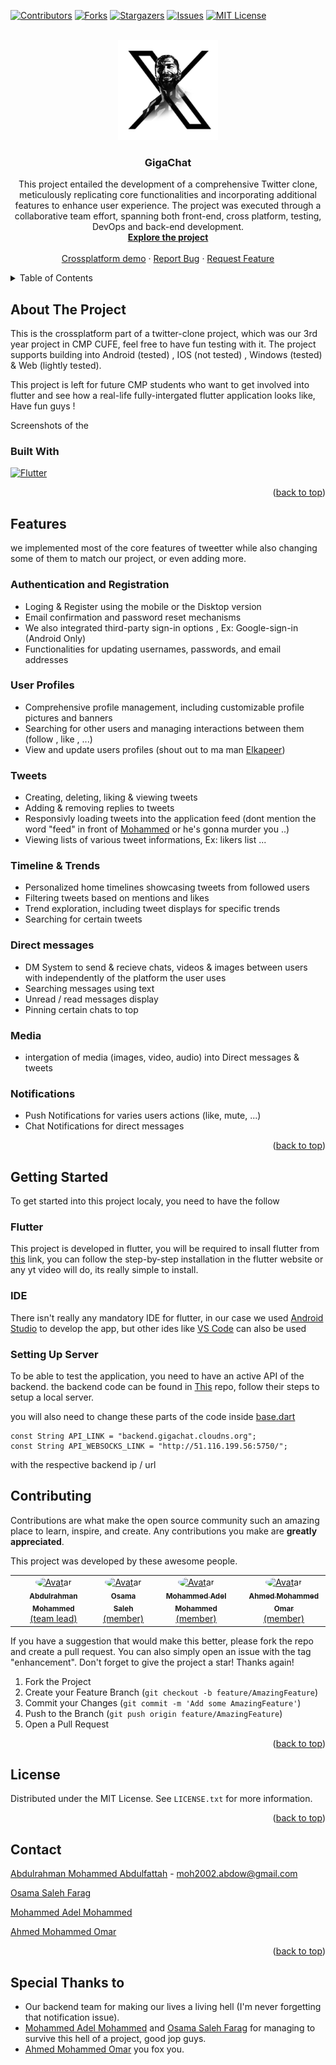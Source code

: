 <!-- Improved compatibility of back to top link: See: https://github.com/CMP25-SWE-TEAM1/Cross-platform/pull/73 -->
<a name="readme-top"></a>
<!--
*** Thanks for checking out the Best-README-Template. If you have a suggestion
*** that would make this better, please fork the repo and create a pull request
*** or simply open an issue with the tag "enhancement".
*** Don't forget to give the project a star!
*** Thanks again! Now go create something AMAZING! :D
-->



<!-- PROJECT SHIELDS -->
<!--
*** I'm using markdown "reference style" links for readability.
*** Reference links are enclosed in brackets [ ] instead of parentheses ( ).
*** See the bottom of this document for the declaration of the reference variables
*** for contributors-url, forks-url, etc. This is an optional, concise syntax you may use.
*** https://www.markdownguide.org/basic-syntax/#reference-style-links
-->
[![Contributors][contributors-shield]][contributors-url]
[![Forks][forks-shield]][forks-url]
[![Stargazers][stars-shield]][stars-url]
[![Issues][issues-shield]][issues-url]
[![MIT License][license-shield]][license-url]


<!-- PROJECT LOGO -->
<br />
<div align="center">
  <a href="https://github.com/CMP25-SWE-TEAM1/Cross-platform">
    <img src="images/logo.png" alt="Logo" width="160" height="160">
  </a>

  <h3 align="center">GigaChat</h3>

  <p align="center">
    This project entailed the development of a comprehensive Twitter clone, meticulously replicating core functionalities and incorporating additional features to enhance user experience. The project was executed through a collaborative team effort, spanning both front-end, cross platform, testing, DevOps and back-end development.
    <br />
    <a href="https://github.com/CMP25-SWE-TEAM1"><strong>Explore the project</strong></a>
    <br />
    <br />
    <a href="https://github.com/CMP25-SWE-TEAM1/Cross-platform">Crossplatform demo</a>
    ·
    <a href="https://github.com/CMP25-SWE-TEAM1/Cross-platform/issues">Report Bug</a>
    ·
    <a href="https://github.com/CMP25-SWE-TEAM1/Cross-platform/issues">Request Feature</a>
  </p>
</div>



<!-- TABLE OF CONTENTS -->
<details>
  <summary>Table of Contents</summary>
  <ol>
    <li>
      <a href="#about-the-project">About The Project</a>
      <ul>
        <li><a href="#built-with">Built With</a></li>
        <li><a href="#features">Features</a></li>
      </ul>
    </li>
    <li>
      <a href="#getting-started">Getting Started</a>
      <ul>
        <li><a href="#flutter">Flutter</a></li>
        <li><a href="#ide">IDE</a></li>
        <li><a href="#setting-up-server">Setting up server</a></li>
      </ul>
    </li>
    <li><a href="#contributing">Contributing</a></li>
    <li><a href="#license">License</a></li>
    <li><a href="#contact">Contact</a></li>
    <li><a href="#Special-Thanks-to">Special Thanks to</a></li>
    
  </ol>
</details>



<!-- ABOUT THE PROJECT -->
## About The Project

This is the crossplatform part of a twitter-clone project, which was our 3rd year project in CMP CUFE, feel free to have fun testing with it.
The project supports building into Android (tested) , IOS (not tested) , Windows (tested) & Web (lightly tested).

This project is left for future CMP students who want to get involved into flutter and see how a real-life fully-intergated flutter application looks like, Have fun guys !

Screenshots of the 

### Built With

[![Flutter][flutter-shield]][flutter-url]

<p align="right">(<a href="#readme-top">back to top</a>)</p>


## Features

we implemented most of the core features of tweetter while also changing some of them to match our project, or even adding more.

### Authentication and Registration
* Loging & Register using the mobile or the Disktop version
* Email confirmation and password reset mechanisms
* We also integrated third-party sign-in options , Ex: Google-sign-in (Android Only)
* Functionalities for updating usernames, passwords, and email addresses

### User Profiles
* Comprehensive profile management, including customizable profile pictures and banners
* Searching for other users and managing interactions between them (follow , like , ...)
* View and update users profiles (shout out to ma man [Elkapeer](https://github.com/Elkapeer))

### Tweets
* Creating, deleting, liking & viewing tweets
* Adding & removing replies to tweets
* Responsivly loading tweets into the application feed (dont mention the word "feed" in front of [Mohammed](https://github.com/MoAdelEzz) or he's gonna murder you ..)
* Viewing lists of various tweet informations, Ex: likers list ...  

### Timeline & Trends
* Personalized home timelines showcasing tweets from followed users
* Filtering tweets based on mentions and likes
* Trend exploration, including tweet displays for specific trends
* Searching for certain tweets

### Direct messages
* DM System to send & recieve chats, videos & images between users with independently of the platform the user uses
* Searching messages using text
* Unread / read messages display
* Pinning certain chats to top

### Media
* intergation of media (images, video, audio) into Direct messages & tweets

### Notifications
* Push Notifications for varies users actions (like, mute, ...)
* Chat Notifications for direct messages


<p align="right">(<a href="#readme-top">back to top</a>)</p>

<!-- GETTING STARTED -->
## Getting Started

To get started into this project localy, you need to have the follow 

### Flutter

This project is developed in flutter, you will be required to insall flutter from [this][flutter-url] link, you can follow the step-by-step installation in the flutter website or any yt video will do, its really simple to install.

### IDE

There isn't really any mandatory IDE for flutter, in our case we used [Android Studio](https://developer.android.com/studio) to develop the app, but other ides
like [VS Code](https://code.visualstudio.com/) can also be used

### Setting Up Server

To be able to test the application, you need to have an active API of the backend.
the backend code can be found in [This](https://github.com/CMP25-SWE-TEAM1/Backend) repo, follow their steps to setup a local server.

you will also need to change these parts of the code inside [base.dart](https://github.com/CMP25-SWE-TEAM1/Cross-platform/blob/master/lib/base.dart)
```flutter
const String API_LINK = "backend.gigachat.cloudns.org";
const String API_WEBSOCKS_LINK = "http://51.116.199.56:5750/";
```
with the respective backend ip / url

<!-- CONTRIBUTING -->
## Contributing

Contributions are what make the open source community such an amazing place to learn, inspire, and create. Any contributions you make are **greatly appreciated**.

This project was developed by these awesome people. 

<table>
  <tr>
<td align="center">
<a href="https://github.com/AbdoWise-z" target="_black">
<img src="https://avatars.githubusercontent.com/u/82497296?v=4" width="150px;" alt="Avatar" style="border-radius: 50%;"/><br /><sub><b>Abdulrahman Mohammed </b></sub> <br/> (team lead) </a>
</td>

<td align="center">
<a href="https://github.com/Elkapeer" target="_black">
<img src="https://avatars.githubusercontent.com/u/87075455?v=4" width="150px;" alt="Avatar" style="border-radius: 50%;"/><br /><sub><b>Osama Saleh</b></sub><br/> (member) </a>
</td>

<td align="center">
<a href="https://github.com/MoAdelEzz" target="_black">
<img src="https://avatars.githubusercontent.com/u/107713170?v=4" width="150px;" alt="Avatar" style="border-radius: 50%;"/><br /><sub><b>Mohammed Adel Mohammed</b></sub> <br/> (member)</a>
</td>

<td align="center">
<a href="https://github.com/A-OMAR-1234" target="_black">
<img src="https://avatars.githubusercontent.com/u/113605371?v=4" width="150px;" alt="Avatar" style="border-radius: 50%;"/><br /><sub><b>Ahmed Mohammed Omar</b></sub><br/> (member)</a><br />
</td>

</tr>
 </table>


If you have a suggestion that would make this better, please fork the repo and create a pull request. You can also simply open an issue with the tag "enhancement".
Don't forget to give the project a star! Thanks again!

1. Fork the Project
2. Create your Feature Branch (`git checkout -b feature/AmazingFeature`)
3. Commit your Changes (`git commit -m 'Add some AmazingFeature'`)
4. Push to the Branch (`git push origin feature/AmazingFeature`)
5. Open a Pull Request

<p align="right">(<a href="#readme-top">back to top</a>)</p>



<!-- LICENSE -->
## License

Distributed under the MIT License. See `LICENSE.txt` for more information.

<p align="right">(<a href="#readme-top">back to top</a>)</p>



<!-- CONTACT -->
## Contact

[Abdulrahman Mohammed Abdulfattah](https://www.linkedin.com/in/abdo-mohamed-5b3506252/) - moh2002.abdow@gmail.com

[Osama Saleh Farag](https://github.com/Elkapeer)

[Mohammed Adel Mohammed](https://www.linkedin.com/in/mohammed-adel-mohammed-ezz-eldin-115609245/)

[Ahmed Mohammed Omar](https://github.com/A-OMAR-1234)

<p align="right">(<a href="#readme-top">back to top</a>)</p>


## Special Thanks to
* Our backend team for making our lives a living hell (I'm never forgetting that notification issue).
* [Mohammed Adel Mohammed](https://www.linkedin.com/in/mohammed-adel-mohammed-ezz-eldin-115609245/) and [Osama Saleh Farag](https://github.com/Elkapeer) for 
managing to survive this hell of a project, good jop guys.
* [Ahmed Mohammed Omar](https://github.com/A-OMAR-1234) you fox you.


<!-- MARKDOWN LINKS & IMAGES -->
<!-- https://www.markdownguide.org/basic-syntax/#reference-style-links -->
[contributors-shield]: https://img.shields.io/github/contributors/CMP25-SWE-TEAM1/Cross-platform.svg?style=for-the-badge
[contributors-url]: https://github.com/CMP25-SWE-TEAM1/Cross-platform/graphs/contributors

[forks-shield]: https://img.shields.io/github/forks/CMP25-SWE-TEAM1/Cross-platform.svg?style=for-the-badge
[forks-url]: https://github.com/CMP25-SWE-TEAM1/Cross-platform/network/members

[stars-shield]: https://img.shields.io/github/stars/CMP25-SWE-TEAM1/Cross-platform.svg?style=for-the-badge
[stars-url]: https://github.com/CMP25-SWE-TEAM1/Cross-platform/stargazers

[issues-shield]: https://img.shields.io/github/issues/CMP25-SWE-TEAM1/Cross-platform.svg?style=for-the-badge
[issues-url]: https://github.com/CMP25-SWE-TEAM1/Cross-platform/issues

[license-shield]: https://img.shields.io/github/license/CMP25-SWE-TEAM1/Cross-platform.svg?style=for-the-badge
[license-url]: https://github.com/CMP25-SWE-TEAM1/Cross-platform/blob/master/LICENSE.txt

[flutter-shield]: https://img.shields.io/badge/-flutter-blue?logo=flutter&logoColor=f5f5f5
[flutter-url]: https://flutter.dev/
